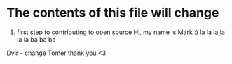 # The contents of this file will change
1. first step to contributing to open source
Hi, my name is Mark :)
la la la la la la
ba ba ba  

Dvir - change
Tomer thank you <3
